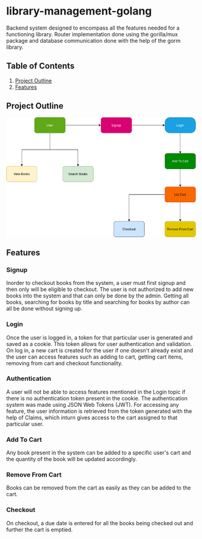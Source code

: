 # library-management-golang

Backend system designed to encompass all the features needed for a functioning library. Router implementation done using the gorilla/mux package and database communication done with the help of the gorm library.


## Table of Contents
1. [Project Outline](#project-outline)
2. [Features](#features)


## Project Outline
<p align = "center"><img align = "center" src = "images/library.png"/></p>

## Features
### Signup
Inorder to checkout books from the system, a user must first signup and then only will be eligible to checkout. The user is not authorized to add new books into the system and that can only be done by the admin. Getting all books, searching for books by title and searching for books by author can all be done without signing up.

### Login
Once the user is logged in, a token for that particular user is generated and saved as a cookie. This token allows for user authentication and validation. On log in, a new cart is created for the user if one doesn't already exist and the user can access features such as adding to cart, getting cart items, removing from cart and checkout functionality.

### Authentication
A user will not be able to access features mentioned in the Login topic if there is no authentication token present in the cookie. The authentication system was made using JSON Web Tokens (JWT). For accessing any feature, the user information is retrieved from the token generated with the help of Claims, which inturn gives access to the cart assigned to that particular user.

### Add To Cart
Any book present in the system can be added to a specific user's cart and the quantity of the book will be updated accordingly.

### Remove From Cart
Books can be removed from the cart as easily as they can be added to the cart.

### Checkout
On checkout, a due date is entered for all the books being checked out and further the cart is emptied.
